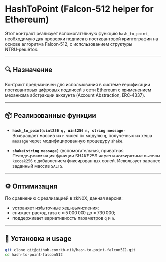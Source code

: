 # HashToPoint (Falcon‑512 helper for Ethereum)

Этот контракт реализует вспомогательную функцию `hash_to_point`, необходимую для проверки подписи в постквантовой криптографии на основе алгоритма Falcon‑512, с использованием структуры NTRU‑решёток.

---

## 🔍 Назначение

Контракт предназначен для использования в системе верификации постквантовых цифровых подписей в сети Ethereum с применением механизма абстракции аккаунта (Account Abstraction, ERC‑4337).

---

## 📦 Реализованные функции

- **`hash_to_point(uint256 q, uint256 n, string message)`**  
  Возвращает массив из `n` чисел по модулю `q`, полученных из хеша `message` через модифицированную процедуру `shake`.

- **`shake(string message)`** (вспомогательная, приватная)  
  Псевдо‑реализация функции SHAKE256 через многократные вызовы `keccak256` с добавлением фиксированных солей. Использует заранее заданный массив `SALTS`.

---

## ⚙️ Оптимизация

По сравнению с реализацией в zkNOX, данная версия:

- устраняет избыточные хеш‑вычисления;  
- снижает расход газа с ≈ 5 000 000 до ≈ 730 000;  
- поддерживает вариативность параметров `q` и `n`.

---

## 🚀 Установка и usage

```bash
git clone git@github.com:kb-nik/hash-to-point-falcon512.git
cd hash-to-point-falcon512
